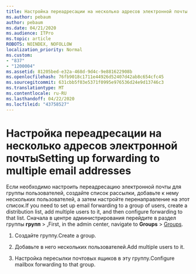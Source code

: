 ```yaml
---
title: Настройка переадресации на несколько адресов электронной почты
ms.author: pebaum
author: pebaum
ms.date: 04/21/2020
ms.audience: ITPro
ms.topic: article
ROBOTS: NOINDEX, NOFOLLOW
localization_priority: Normal
ms.custom:
- "837"
- "1200004"
ms.assetid: 81205bed-e32a-468d-9d4c-9e881622908b
ms.openlocfilehash: 76fb9018c1711e44926d52407d42ab8c654cfc45
ms.sourcegitcommit: 631cbb5f03e5371f0995e976536d24e9d13746c3
ms.translationtype: MT
ms.contentlocale: ru-RU
ms.lasthandoff: 04/22/2020
ms.locfileid: "43758527"
---
```

# <a name="setting-up-forwarding-to-multiple-email-addresses"></a><span data-ttu-id="e2786-102">Настройка переадресации на несколько адресов электронной почты</span><span class="sxs-lookup"><span data-stu-id="e2786-102">Setting up forwarding to multiple email addresses</span></span>

<span data-ttu-id="e2786-103">Если необходимо настроить переадресацию электронной почты для группы пользователей, создайте список рассылки, добавьте к нему нескольких пользователей, а затем настройте перенаправление на этот список.</span><span class="sxs-lookup"><span data-stu-id="e2786-103">If you need to set up email forwarding to a group of users, create a distribution list, add multiple users to it, and then configure forwarding to that list.</span></span> <span data-ttu-id="e2786-104">Сначала в центре администрирования перейдите в раздел группы **групп** > [.](https://portal.office.com/adminportal/home#/groups)</span><span class="sxs-lookup"><span data-stu-id="e2786-104">First, in the admin center, navigate to **Groups** > [Groups](https://portal.office.com/adminportal/home#/groups).</span></span>
  
1. <span data-ttu-id="e2786-105">Создайте группу.</span><span class="sxs-lookup"><span data-stu-id="e2786-105">Create a group.</span></span>

2. <span data-ttu-id="e2786-106">Добавьте в него нескольких пользователей.</span><span class="sxs-lookup"><span data-stu-id="e2786-106">Add multiple users to it.</span></span>

3. <span data-ttu-id="e2786-107">Настройка пересылки почтовых ящиков в эту группу.</span><span class="sxs-lookup"><span data-stu-id="e2786-107">Configure mailbox forwarding to that group.</span></span>
